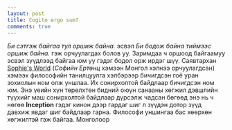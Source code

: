 ```yaml
---
layout: post
title: Cogito ergo sum? 
comments: true
---
```

_Би сэтгэж байгаа тул оршиж байна._ эсвэл _Би бодож байна тиймээс оршиж байна._ гэж орчуулагдах болов уу. Заримдаа ч оршоод байгаамуу эсвэл зүүдлээд байгаа юм уу гэдэг бодол орж ирдэг шүү. Саявтархан [Sophie's World](https://www.goodreads.com/book/show/10959.Sophie_s_World) (_Софийн Ертөнц_ хэмээн Монгол хэлнээ орчуулагдсан) хэмээх философийн танилцуулга хэлбэрээр бичигдсэн гоё уран зохиолын ном олж уншлаа. Их сонирхолтой байдлаар бичигдсэн ном юм. Энэ үеийн хүн төрөлхтөн бидний оюун санааны хөгжил дэвшлийн түүхийг маш сонирхолтой байдлаар дүрсэлж чадсан бөгөөд энэ нь ч нөгөө **Inception** гэдэг кинон дээр гардаг шиг л зүүдэн дотор зүүд давхиж явдаг шиг байдлаар гарна. Философи уншингаа бас хөөрхөн хөгжилтэй гэж байгаа. Монголоор 